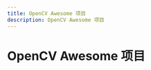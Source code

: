 ```yaml
---
title: OpenCV Awesome 项目
description: OpenCV Awesome 项目
---
```


# OpenCV Awesome 项目

<AutoCatalog />
